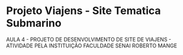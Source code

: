 # Projeto Viajens - Site Tematica Submarino
AULA 4 - PROJETO DE DESENVOLVIMENTO DE SITE DE VIAJENS - ATIVIDADE PELA INSTITUIÇÃO FACULDADE SENAI ROBERTO MANGE
